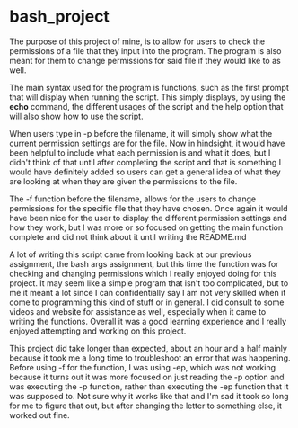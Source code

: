 # bash_project

The purpose of this project of mine, is to allow for users to check the permissions of a file that they input into the program. The program is also meant for them to change permissions for said file if they would like to as well.

The main syntax used for the program is functions, such as the first prompt that will display when running the script. This simply displays, by using the **echo** command, the different usages of the script and the help option that will also show how to use the script.

When users type in -p before the filename, it will simply show what the current permission settings are for the file. Now in hindsight, it would have been helpful to include what each permission is and what it does, but I didn't think of that until after completing the script and that is something I would have definitely added so users can get a general idea of what they are looking at when they are given the permissions to the file.

The -f function before the filename, allows for the users to change permissions for the specific file that they have chosen. Once again it would have been nice for the user to display the different permission settings and how they work, but I was more or so focused on getting the main function complete and did not think about it until writing the README.md

A lot of writing this script came from looking back at our previous assignment, the bash args assignment, but this time the function was for checking and changing permissions which I really enjoyed doing for this project. It may seem like a simple program that isn't too complicated, but to me it meant a lot since I can confidentially say I am not very skilled when it come to programming this kind of stuff or in general. I did consult to some videos and website for assistance as well, especially when it came to writing the functions. Overall it was a good learning experience and I really enjoyed attempting and working on this project.

This project did take longer than expected, about an hour and a half mainly because it took me a long time to troubleshoot an error that was happening. Before using -f for the function, I was using -ep, which was not working because it turns out it was more focused on just reading the -p option and was executing the -p function, rather than executing the -ep function that it was supposed to. Not sure why it works like that and I'm sad it took so long for me to figure that out, but after changing the letter to something else, it worked out fine.
